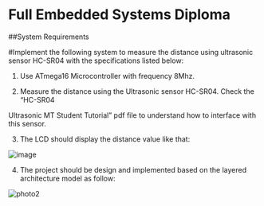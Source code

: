 # Full Embedded Systems Diploma
 
##System Requirements

#Implement the following system to measure the distance using ultrasonic sensor HC-SR04 with the specifications listed below:

1. Use ATmega16 Microcontroller with frequency 8Mhz.

2. Measure the distance using the Ultrasonic sensor HC-SR04. Check the “HC-SR04 

Ultrasonic MT Student Tutorial” pdf file to understand how to interface with this sensor.

3. The LCD should display the distance value like that:

![image](https://user-images.githubusercontent.com/63246776/200650364-408efc10-29b2-4479-808d-596d3246869d.png)


4. The project should be design and implemented based on the layered architecture model as follow:

![photo2](https://user-images.githubusercontent.com/63246776/200650387-127a6786-c880-430c-b562-84c324786b48.PNG)
